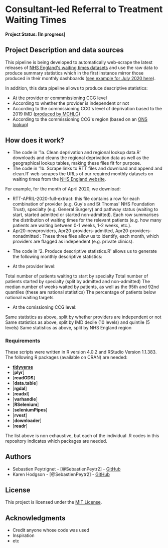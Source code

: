 # Consultant-led Referral to Treatment Waiting Times

#### Project Status: [In progress]

## Project Description and data sources

This pipeline is being developed to automatically web-scrape the latest releases of [NHS England's waiting times datasets](https://www.england.nhs.uk/statistics/statistical-work-areas/rtt-waiting-times/rtt-data-2018-19/) and use the raw data to produce summary statistics which in the first instance mirror those produced in their monthly dashboards ([see example for July 2020 here](https://www.england.nhs.uk/statistics/wp-content/uploads/sites/2/2020/09/Download-Waiting-Times-by-Hospital-Trust-XLS-5900K-Jul20.xls)).

In addition, this data pipeline allows to produce descriptive statistics:

* At the provider or commmissioning CCG level
* According to whether the provider is independent or not
* According to the commissioning CCG's level of deprivation based to the 2019 IMD ([produced by MCHLG](https://data-communities.opendata.arcgis.com/datasets/8247db94b3ad4237950806fd53563dd3_0))
* According to the commissioning CCG's region (based on an [ONS lookup](https://geoportal.statistics.gov.uk/datasets/clinical-commissioning-group-to-nhs-england-region-local-office-and-nhs-england-region-april-2019-lookup-in-england))

## How does it work?

* The code in '1a. Clean deprivation and regional lookup data.R' downloads and cleans the regional deprivation data as well as the geographical lookup tables, making these files fit for purpose.
* The code in '1b. Scrape links to RTT files and download and append and clean.R' web-scrapes the URLs of our required monthly datasets on waiting times from the [NHS England website](https://www.england.nhs.uk/statistics/statistical-work-areas/rtt-waiting-times/rtt-data-2018-19/).

For example, for the month of April 2020, we download:

- RTT-APRIL-2020-full-extract: this file contains a row for each combination of provider (e.g. Guy's and St Thomas' NHS Foundation Trust), specialty (e.g. General Surgery) and pathway status (waiting to start, started admitted or started non-admitted). Each row summarises the distribution of waiting times for the relevant patients (e.g. how many patients are waiting between 0-1 weeks, 1-2 weeks, etc.).
- Apr20-newproviders, Apr20-providers-admitted, Apr20-providers-nonadmitted : These three files allow us to identify, each month, which providers are flagged as independent (e.g. private clinics).

* The code in '2. Produce descriptive statistics.R' allows us to generate the following monthly descriptive statistics:

- At the provider level:

Total number of patients waiting to start by specialty
Total number of patients started by specialty (split by admitted and non-admitted)
The median number of weeks waited by patients, as well as the 95th and 92nd quantiles (these are national statistics)
The percentage of patients below national waiting targets

- At the comissioning CCG level:

Same statistics as above, split by whether providers are independent or not
Same statistics as above, split by IMD decile (10 levels) and quintile (5 levels)
Same statistics as above, split by NHS England region

### Requirements

These scripts were written in R version 4.0.2 and RStudio Version 1.1.383. 
The following R packages (available on CRAN) are needed: 
* [**tidyverse**](https://www.tidyverse.org/)
* [**plyr**]
* [**readODS**]
* [**data.table**]
* [**rgdal**]
* [**readxl**]
* [**varhandle**]
* [**RSelenium**]
* [**seleniumPipes**]
* [**rvest**]
* [**downloader**]
* [**readr**]

The list above is non exhaustive, but each of the individual .R codes in this repository indicates which packages are needed.

## Authors

* Sebastien Peytrignet - [@SebastienPeytr2] - [GitHub](speytrignet-thf)
* Karen Hodgson - [@SebastienPeytr2] - [GitHub](speytrignet-thf)

## License

This project is licensed under the [MIT License](https://opensource.org/licenses/MIT).

## Acknowledgments

* Credit anyone whose code was used
* Inspiration
* etc
